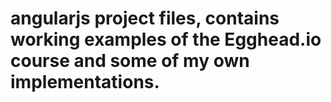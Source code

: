# angularjs project files, contains working examples of the Egghead.io course and some of my own implementations.
